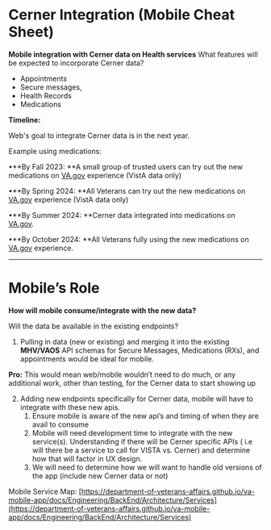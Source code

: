 # Cerner Integration (Mobile Cheat Sheet)


**Mobile integration with Cerner data on Health services**
What features will be expected to incorporate Cerner data? 



* Appointments
* Secure messages, 
* Health Records 
* Medications

**Timeline:**

Web's goal to integrate Cerner data is in the next year. 

Example using medications:

•**By Fall 2023: **A small group of trusted users can try out the new medications on [VA.gov](http://va.gov/) experience (VistA data only)

•**By Spring 2024: **All Veterans can try out the new medications on [VA.gov](http://va.gov/) experience (VistA data only)

•**By Summer 2024: **Cerner data integrated into medications on [VA.gov](http://va.gov/).

•**By October 2024: **All Veterans fully using the new medications on [VA.gov](http://va.gov/) experience.


---


# Mobile’s Role

**How will mobile consume/integrate with the new data?**

Will the data be available in the existing endpoints?

1. Pulling in data (new or existing) and merging it into the existing **MHV/VAOS** API schemas for Secure Messages, Medications (RXs), and appointments would be ideal for mobile.

**Pro:** This would mean web/mobile wouldn’t need to do much, or any additional work, other than testing, for the Cerner data to start showing up



2. Adding new endpoints specifically for Cerner data, mobile will have to integrate with these new apis.
    1. Ensure mobile is aware of the new api’s and timing of when they are avail to consume
    2. Mobile will need development time to integrate with the new service(s).  Understanding if there will be Cerner specific APIs ( i.e will there be a service to call for VISTA vs. Cerner) and determine how that will factor in UX design. 
    3. We will need to determine how we will want to handle old versions of the app (include new Cerner data or not)

Mobile Service Map:   [https://department-of-veterans-affairs.github.io/va-mobile-app/docs/Engineering/BackEnd/Architecture/Services](https://department-of-veterans-affairs.github.io/va-mobile-app/docs/Engineering/BackEnd/Architecture/Services)
